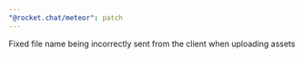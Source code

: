 ```yaml
---
"@rocket.chat/meteor": patch
---
```


Fixed file name being incorrectly sent from the client when uploading assets
